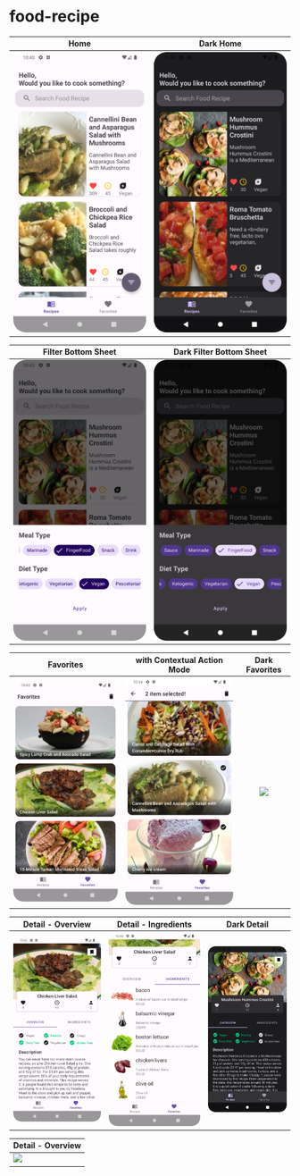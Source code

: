 # food-recipe


| Home          | Dark Home             | 
| ------------- |:-------------:|
|<img src="screenshots/home.png" width="300px"> </img>     | <img src="screenshots/dark_home.png" width="300px"> </img> | 


| Filter Bottom Sheet             | Dark Filter Bottom Sheet        | 
| ------------- |:-------------:| 
|<img src="screenshots/filter_bottom_sheet.png" width="300px"> </img> |<img src="screenshots/dark_filter.png" width="300px"> </img>       |


| Favorites          | with Contextual Action Mode          | Dark Favorites           | 
| ------------- | ------------- |:-------------:|
|<img src="screenshots/favorites1.png" width="300px"> </img>     |<img src="screenshots/favorites2.png" width="300px"> </img>     | <img src="screenshots/dark_favorites.png" width="300px"> </img> |



| Detail - Overview          | Detail - Ingredients           |  Dark Detail | 
| ------------- |:-------------:|:-------------:|
|<img src="screenshots/detail_overview.png" width="300px"> </img>     | <img src="screenshots/detail_ingredients.png" width="300px"> </img> | <img src="screenshots/dark_detail.png" width="300px"> </img>  |

| Detail - Overview          | 
| ------------- |
| <img src="screenshots/connection_gif.gif" width="300px"> </img> |

